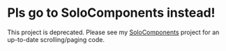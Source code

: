 Pls go to SoloComponents instead!
=================================

This project is deprecated. Please see my [SoloComponents](https://github.com/andreyvit/SoloComponents-iOS)
project for an up-to-date scrolling/paging code.
